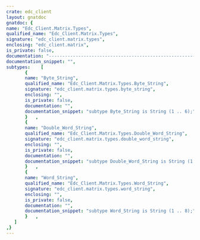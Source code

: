 ```yaml
---
crate: edc_client
layout: gnatdoc
gnatdoc: {
name: "Edc_Client.Matrix.Types",
qualified_name: "Edc_Client.Matrix.Types",
signature: "edc_client.matrix.types",
enclosing: "edc_client.matrix",
is_private: false,
documentation: "------------------------------------------------------------------------\n  Command string for controlling the byte part of the display\n------------------------------------------------------------------------",
documentation_snippet: "",
subtypes:    [
       {
       name: "Byte_String",
       qualified_name: "Edc_Client.Matrix.Types.Byte_String",
       signature: "edc_client.matrix.types.byte_string",
       enclosing: "",
       is_private: false,
       documentation: "",
       documentation_snippet: "subtype Byte_String is String (1 .. 6);",
       }   ,
       {
       name: "Double_Word_String",
       qualified_name: "Edc_Client.Matrix.Types.Double_Word_String",
       signature: "edc_client.matrix.types.double_word_string",
       enclosing: "",
       is_private: false,
       documentation: "",
       documentation_snippet: "subtype Double_Word_String is String (1 .. 12);",
       }   ,
       {
       name: "Word_String",
       qualified_name: "Edc_Client.Matrix.Types.Word_String",
       signature: "edc_client.matrix.types.word_string",
       enclosing: "",
       is_private: false,
       documentation: "",
       documentation_snippet: "subtype Word_String is String (1 .. 8);",
       }   ,
   ]
,}
---
```


